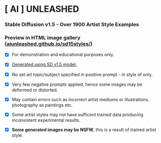 # [ AI ] UNLEASHED
### Stable Diffusion v1.5 - Over 1900 Artist Style Examples
### Preview in HTML image gallery ([aiunleashed.github.io/sd15styles/](https://aiunleashed.github.io/sd15styles/))

- [x] For demonstration and educational purposes only.  
- [x] [Generated using SD v1.5 model.](https://huggingface.co/spaces/runwayml/stable-diffusion-v1-5)
- [x] No set art topic/subject specified in positive prompt - in style of only.  
- [x] Very few negative prompts applied, hence some images may be deformed or distorted.  
- [x] May contain errors such as incorrect artist mediums or illustrations, photography as paintings etc. 
- [x] Some artist styles may not have sufficent trained data producing inconsistent experimental results.  
- [x] **Some generated images may be NSFW**, this is a result of trained artist style.

